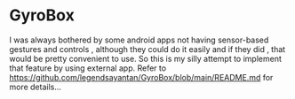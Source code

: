 # GyroBox
I was always bothered by some android apps not having sensor-based gestures and controls , although they could do it easily and if they did , that would be pretty convenient to use. So this is my silly attempt to implement that feature by using external app. Refer to https://github.com/legendsayantan/GyroBox/blob/main/README.md for more details...
